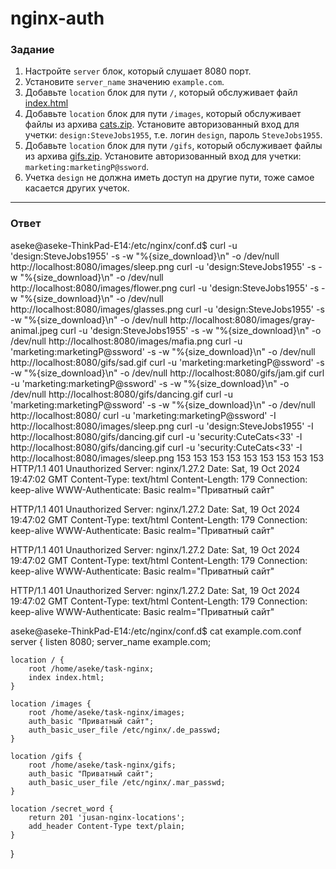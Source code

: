 # nginx-auth

### Задание

1. Настройте `server` блок, который слушает 8080 порт.
2. Установите `server_name` значению `example.com`.
3. Добавьте `location` блок для пути `/`, который обслуживает файл [index.html](https://stepik.org/media/attachments/lesson/686238/index.html)
4. Добавьте `location` блок для пути `/images`, который обслуживает файлы из архива [cats.zip](https://stepik.org/media/attachments/lesson/686238/cats.zip). Установите авторизованный вход для учетки: `design:SteveJobs1955`, т.е. логин `design`, пароль `SteveJobs1955`.
5. Добавьте `location` блок для пути `/gifs`, который обслуживает файлы из архива [gifs.zip](https://stepik.org/media/attachments/lesson/686238/gifs.zip). Установите авторизованный вход для учетки: `marketing:marketingP@ssword`.
6. Учетка `design` не должна иметь доступ на другие пути, тоже самое касается других учеток.

---

### Ответ

aseke@aseke-ThinkPad-E14:/etc/nginx/conf.d$ curl -u 'design:SteveJobs1955' -s -w "%{size_download}\n" -o /dev/null http://localhost:8080/images/sleep.png
curl -u 'design:SteveJobs1955' -s -w "%{size_download}\n" -o /dev/null http://localhost:8080/images/flower.png
curl -u 'design:SteveJobs1955' -s -w "%{size_download}\n" -o /dev/null http://localhost:8080/images/glasses.png
curl -u 'design:SteveJobs1955' -s -w "%{size_download}\n" -o /dev/null http://localhost:8080/images/gray-animal.jpeg
curl -u 'design:SteveJobs1955' -s -w "%{size_download}\n" -o /dev/null http://localhost:8080/images/mafia.png
curl -u 'marketing:marketingP@ssword' -s -w "%{size_download}\n" -o /dev/null http://localhost:8080/gifs/sad.gif
curl -u 'marketing:marketingP@ssword' -s -w "%{size_download}\n" -o /dev/null http://localhost:8080/gifs/jam.gif
curl -u 'marketing:marketingP@ssword' -s -w "%{size_download}\n" -o /dev/null http://localhost:8080/gifs/dancing.gif
curl -u 'marketing:marketingP@ssword' -s -w "%{size_download}\n" -o /dev/null http://localhost:8080/
curl -u 'marketing:marketingP@ssword' -I http://localhost:8080/images/sleep.png
curl -u 'design:SteveJobs1955' -I http://localhost:8080/gifs/dancing.gif
curl -u 'security:CuteCats<33' -I http://localhost:8080/gifs/dancing.gif
curl -u 'security:CuteCats<33' -I http://localhost:8080/images/sleep.png
153
153
153
153
153
153
153
153
153
HTTP/1.1 401 Unauthorized
Server: nginx/1.27.2
Date: Sat, 19 Oct 2024 19:47:02 GMT
Content-Type: text/html
Content-Length: 179
Connection: keep-alive
WWW-Authenticate: Basic realm="Приватный сайт"

HTTP/1.1 401 Unauthorized
Server: nginx/1.27.2
Date: Sat, 19 Oct 2024 19:47:02 GMT
Content-Type: text/html
Content-Length: 179
Connection: keep-alive
WWW-Authenticate: Basic realm="Приватный сайт"

HTTP/1.1 401 Unauthorized
Server: nginx/1.27.2
Date: Sat, 19 Oct 2024 19:47:02 GMT
Content-Type: text/html
Content-Length: 179
Connection: keep-alive
WWW-Authenticate: Basic realm="Приватный сайт"

HTTP/1.1 401 Unauthorized
Server: nginx/1.27.2
Date: Sat, 19 Oct 2024 19:47:02 GMT
Content-Type: text/html
Content-Length: 179
Connection: keep-alive
WWW-Authenticate: Basic realm="Приватный сайт"

aseke@aseke-ThinkPad-E14:/etc/nginx/conf.d$ cat example.com.conf 
server {
    listen 8080;
    server_name example.com;

    location / {
        root /home/aseke/task-nginx;
        index index.html;
    }

    location /images {
        root /home/aseke/task-nginx/images;
        auth_basic "Приватный сайт";
        auth_basic_user_file /etc/nginx/.de_passwd;
    }

    location /gifs {
        root /home/aseke/task-nginx/gifs;
        auth_basic "Приватный сайт";
        auth_basic_user_file /etc/nginx/.mar_passwd;
    }

    location /secret_word {
        return 201 'jusan-nginx-locations';
        add_header Content-Type text/plain;
    }
}
